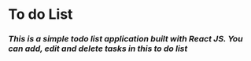 # To do List 
### _This is a simple todo list application built with React JS. You can add, edit and delete tasks in this to do list_

